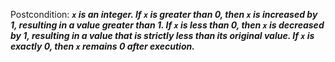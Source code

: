 Postcondition: ***`x` is an integer. If `x` is greater than 0, then `x` is increased by 1, resulting in a value greater than 1. If `x` is less than 0, then `x` is decreased by 1, resulting in a value that is strictly less than its original value. If `x` is exactly 0, then `x` remains 0 after execution.***